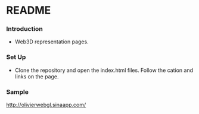 # README #

### Introduction ###

* Web3D representation pages.

### Set Up ###

* Clone the repository and open the index.html files. Follow the cation and links on the page.

### Sample ###

http://olivierwebgl.sinaapp.com/
